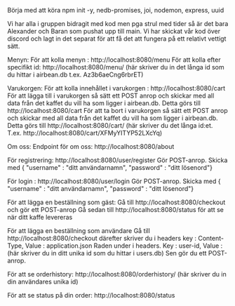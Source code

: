 Börja med att köra npm init -y, nedb-promises, joi, nodemon, express, uuid



Vi har alla i gruppen bidragit med kod men pga strul med tider så är det bara Alexander och Baran som pushat upp till main. Vi har skickat vår kod över discord och lagt in det separat för att få det att fungera på ett relativt vettigt sätt. 


Menyn:
För att kolla menyn : http://localhost:8080/menu
För att kolla efter specifikt id: http://localhost:8080/menu/  (här skriver du in det långa id som du hittar i airbean.db t.ex. Az3b6aeCng6rbrET)

Varukorgen:
För att kolla innehållet i varukorgen : http://localhost:8080/cart
För att lägga till i varukorgen så sätt ett POST anrop och skickar med all data från det kaffet du vill ha som ligger i airbean.db. Detta görs till http://localhost:8080/cart
För att ta bort i varukorgen så sätt ett POST anrop och skickar med all data från det kaffet du vill ha som ligger i airbean.db. Detta görs till http://localhost:8080/cart/ (här skriver du det långa id:et. T.ex. http://localhost:8080/cart/XFMyYITYP52LXcYq)

Om oss:
Endpoint för om oss: http://localhost:8080/about


För registrering:
http://localhost:8080/user/register
Gör POST-anrop. Skicka med { "username" : "ditt användarnamn", "password" : "ditt lösenord"}

För login : 
http://localhost:8080/user/login
Gör POST-anrop. Skicka med { "username" : "ditt användarnamn", "password" : "ditt lösenord"}

För att lägga en beställning som gäst:
Gå till http://localhost:8080/checkout och gör ett POST-anrop
Gå sedan till http://localhost:8080/status för att se när ditt kaffe levereras

För att lägga en beställning som användare
Gå till http://localhost:8080/checkout därefter skriver du i headers key : Content-Type, Value : application.json
Raden under i headers. Key : user-id, Value : (här skriver du in ditt unika id som du hittar i users.db)
Sen gör du ett POST-anrop.

För att se orderhistory:
http://localhost:8080/orderhistory/ (här skriver du in din användares unika id)

För att se status på din order: 
http://localhost:8080/status




